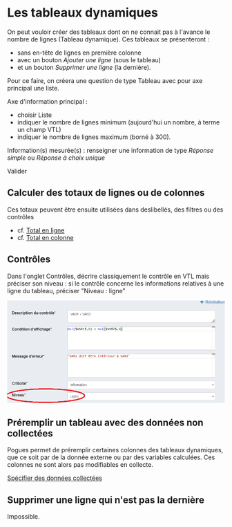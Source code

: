 # Les tableaux dynamiques

On peut vouloir créer des tableaux dont on ne connait pas à l'avance le nombre de lignes (Tableau dynamique). Ces tableaux se présenteront : 

- sans en-tête de lignes en première colonne
- avec un bouton _Ajouter une ligne_ (sous le tableau)
- et un bouton _Supprimer une ligne_ (la dernière).

Pour ce faire, on créera une question de type Tableau avec pour axe principal une liste.

Axe d'information principal :  

- choisir Liste
- indiquer le nombre de lignes minimum (aujourd'hui un nombre, à terme un champ VTL)
- indiquer le nombre de lignes maximum (borné à 300).

Information(s) mesurée(s) : renseigner une information de type _Réponse simple_ ou _Réponse à choix unique_

Valider

## Calculer des totaux de lignes ou de colonnes

Ces totaux peuvent être ensuite utilisées dans deslibellés, des filtres ou des contrôles

- cf. [Total en ligne](https://inseefr.github.io/Bowie/pogues/Le%20guide/Tableaux/3-cases-non-collectees/#total-en-ligne)
- cf. [Total en colonne](https://inseefr.github.io/Bowie/pogues/Le%20guide/Tableaux/3-cases-non-collectees/#total-en-colonne)

## Contrôles

Dans l'onglet Contrôles, décrire classiquement le contrôle en VTL mais préciser son niveau : si le contrôle concerne les informations relatives à une ligne du tableau, préciser "Niveau : ligne"

![Contrôles par ligne](../../../img/pogues/controle-tab-dynamique.png)


## Préremplir un tableau avec des données non collectées

Pogues permet de préremplir certaines colonnes des tableaux dynamiques, que ce soit par de la donnée externe ou par des variables calculées. Ces colonnes ne sont alors pas modifiables en collecte.

[Spécifier des données collectées](https://inseefr.github.io/Bowie/pogues/Le%20guide/Tableaux/3-cases-non-collectees)


## Supprimer une ligne qui n'est pas la dernière

Impossible. 

